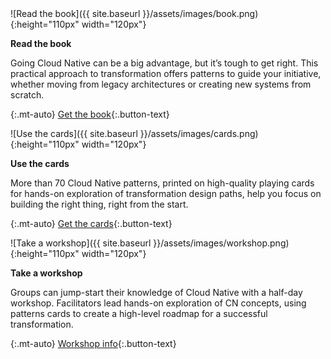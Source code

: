 ---
---

<div class="row cta-section">

<section class="col-sm d-flex flex-column">
![Read the book]({{ site.baseurl }}/assets/images/book.png){:height="110px" width="120px"}

**Read the book**

Going Cloud Native can be a big advantage, but it’s tough to get right. This practical approach to transformation offers patterns to guide your initiative, whether moving from legacy architectures or creating new systems from scratch.

{:.mt-auto}
[Get the book](http://shop.oreilly.com/product/0636920235248.do){:.button-text}
</section>

<section class="col-sm d-flex flex-column">
![Use the cards]({{ site.baseurl }}/assets/images/cards.png){:height="110px" width="120px"}

**Use the cards**

More than 70 Cloud Native patterns, printed on high-quality playing cards for hands-on exploration of transformation design paths, help you focus on building the right thing, right from the start.

{:.mt-auto}
[Get the cards](https://info.container-solutions.com/cnt-cards){:.button-text}
</section>

<section class="col-sm d-flex flex-column">
![Take a workshop]({{ site.baseurl }}/assets/images/workshop.png){:height="110px" width="120px"}

**Take a workshop**

Groups can jump-start their knowledge of Cloud Native with a half-day workshop. Facilitators lead hands-on exploration of CN concepts, using patterns cards to create a high-level roadmap for a successful transformation.

{:.mt-auto}
[Workshop info](https://info.container-solutions.com/training/cn-transformation-patterns-workshop){:.button-text}
</section>

</div>
